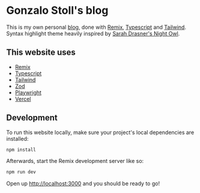 # Gonzalo Stoll's blog

This is my own personal [blog](https://gonzalostoll.com), done with [Remix](https://remix.run), [Typescript](https://www.typescriptlang.org/) and [Tailwind](https://tailwindcss.com/). Syntax highlight theme heavily inspired by [Sarah Drasner's Night Owl](https://github.com/sdras/night-owl-vscode-theme/).

## This website uses

* [Remix](https://remix.run)
* [Typescript](https://www.typescriptlang.org/)
* [Tailwind](https://tailwindcss.com/)
* [Zod](https://github.com/colinhacks/zod)
* [Playwright](https://playwright.dev/)
* [Vercel](https://vercel.com/)


## Development

To run this website locally, make sure your project's local dependencies are installed:

```sh
npm install
```

Afterwards, start the Remix development server like so:

```sh
npm run dev
```

Open up [http://localhost:3000](http://localhost:3000) and you should be ready to go!

